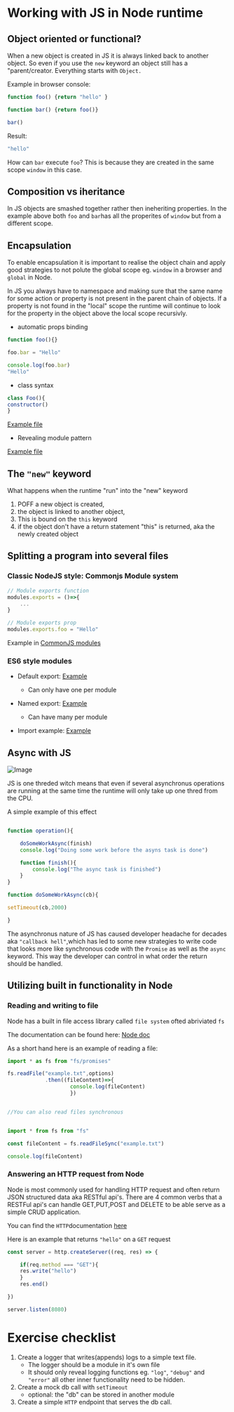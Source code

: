 
# Working with JS in Node runtime

## Object oriented or functional?

When a new object is created in JS it is always linked back to another object. So even if you use the `new` keyword an object still has a "parent/creator. Everything starts with `Object.`

Example in browser console: 
```js
function foo() {return "hello" }

function bar() {return foo()}

bar()
```
Result: 
```js
"hello"
```
How can `bar` execute `foo`? This is because they are created in the same scope `window` in this case. 

## Composition vs iheritance

In JS objects are smashed together rather then ineheriting properties. In the example above both `foo` and `bar`has all the properites of `window` but from a different scope.  

## Encapsulation
To enable encapsulation it is important to realise the object chain and apply good strategies to not polute the global scope eg. `window` in a browser and `global` in Node. 

In JS you always have to namespace and making sure that the same name for some action or property is not present in the parent chain of objects. If a property is not found in the "local" scope the runtime will continue to look for the property in the object above the local scope recursivly. 

* automatic props binding

```js
function foo(){}

foo.bar = "Hello"

console.log(foo.bar)
"Hello"

```
* class syntax
```js
class Foo(){
constructor()
}
```
[Example file](./encapsulation.js)


* Revealing module pattern

[Example file](./encapsulation.js)

## The `"new"` keyword

What happens when the runtime "run" into the "new" keyword

1) POFF a new object is created,
2) the object is linked to another object,
3) This is bound on the `this` keyword
4) if the object don't have a return statement "this" is returned, aka the newly created object

## Splitting a program into several files



### Classic NodeJS style: Commonjs Module system

```js
// Module exports function
modules.exports = ()=>{
    ...
}

// Module exports prop
modules.exports.foo = "Hello" 

```

Example in [CommonJS modules](./module.js)

### ES6 style modules

* Default export: [Example](./es6DefaultModule.js)

    * Can only have one per module

* Named export: [Example](./es6Module.js)
    * Can have many per module

* Import example: [Example](./esImporter.js)

## Async with JS


![Image](https://media-exp1.licdn.com/dms/image/C4D12AQHa1LsJMYtEyA/article-cover_image-shrink_600_2000/0/1520167979283?e=1625702400&v=beta&t=ABQcWNRowsERddmVa29P2o6MvXzJQDI9pc9m70RriI8)

JS is one threded witch means that even if several asynchronus operations are running at the same time the runtime will only take up one thred from the CPU.

A simple example of this effect
```js

function operation(){

    doSomeWorkAsync(finish)
    console.log("Doing some work before the asyns task is done")

    function finish(){
        console.log("The async task is finished")
    }
}

function doSomeWorkAsync(cb){

setTimeout(cb,2000)

}

```
The asynchronus nature of JS has caused developer headache for decades aka `"callback hell"`,which has led to some new strategies to write code that looks more like synchronous code with the `Promise` as well as the `async` keyword. This way the developer can control in what order the return should be handled. 


## Utilizing built in functionality in Node

### Reading and writing to file
Node has a built in file access library called `file system` ofted abriviated `fs`

The documentation can be found here: [Node doc](https://nodejs.org/api/fs.html)

As a short hand here is an example of reading a file:

```js
import * as fs from "fs/promises"

fs.readFile("example.txt",options)
            .then((fileContent)=>{
                    console.log(fileContent)
                    })


//You can also read files synchronous


import * from fs from "fs"

const fileContent = fs.readFileSync("example.txt")

console.log(fileContent)


```


### Answering an HTTP request from Node 

Node is most commonly used for handling HTTP request and often return JSON structured data aka RESTful api's. There are 4 common verbs that a RESTFul api's can handle GET,PUT,POST and DELETE to be able serve as a simple CRUD application. 

You can find the `HTTP`documentation [here](https://nodejs.org/api/http.html)

Here is an example that returns `"hello"` on a `GET` request

```js
const server = http.createServer((req, res) => {

    if(req.method === "GET"){
	res.write("hello")
    }
    res.end()

})

server.listen(8080)

```


# Exercise checklist

1) Create a logger that writes(appends) logs to a simple text file.
    * The logger should be a module in it's own file
    * It should only reveal logging functions eg.  `"log"`, `"debug"` and `"error"` all other inner functionality need to be hidden.
2) Create a mock db call with `setTimeout` 
    * optional: the "db" can be stored in another module
3) Create a simple `HTTP` endpoint that serves the db call. 



